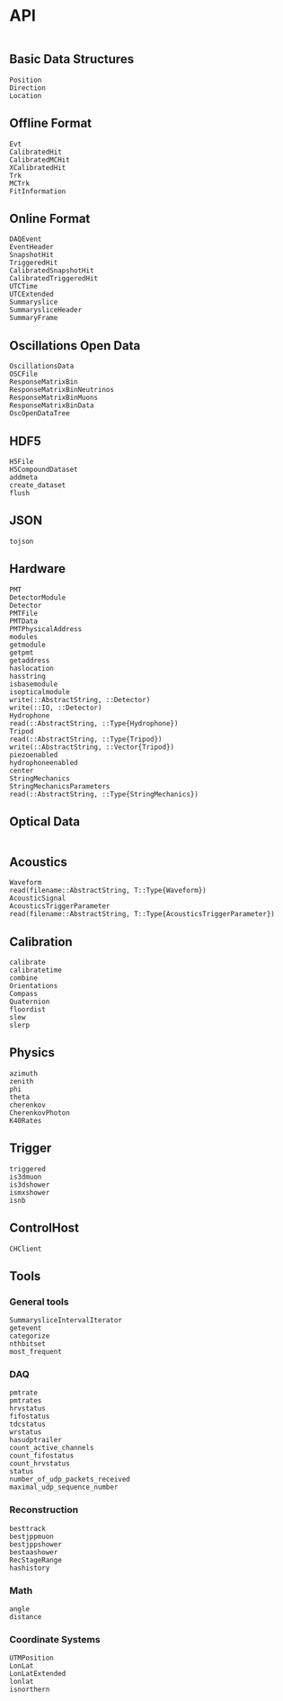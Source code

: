 # API


```@index
```

## Basic Data Structures

```@docs
Position
Direction
Location
```

## Offline Format
```@docs
Evt
CalibratedHit
CalibratedMCHit
XCalibratedHit
Trk
MCTrk
FitInformation
```

## Online Format
```@docs
DAQEvent
EventHeader
SnapshotHit
TriggeredHit
CalibratedSnapshotHit
CalibratedTriggeredHit
UTCTime
UTCExtended
Summaryslice
SummarysliceHeader
SummaryFrame
```

## Oscillations Open Data
```@docs
OscillationsData
OSCFile
ResponseMatrixBin
ResponseMatrixBinNeutrinos
ResponseMatrixBinMuons
ResponseMatrixBinData
OscOpenDataTree
```

## HDF5
```@docs
H5File
H5CompoundDataset
addmeta
create_dataset
flush
```

## JSON
```@docs
tojson
```

## Hardware

```@docs
PMT
DetectorModule
Detector
PMTFile
PMTData
PMTPhysicalAddress
modules
getmodule
getpmt
getaddress
haslocation
hasstring
isbasemodule
isopticalmodule
write(::AbstractString, ::Detector)
write(::IO, ::Detector)
Hydrophone
read(::AbstractString, ::Type{Hydrophone})
Tripod
read(::AbstractString, ::Type{Tripod})
write(::AbstractString, ::Vector{Tripod})
piezoenabled
hydrophoneenabled
center
StringMechanics
StringMechanicsParameters
read(::AbstractString, ::Type{StringMechanics})
```

## Optical Data
```@docs

```

## Acoustics

```@docs
Waveform
read(filename::AbstractString, T::Type{Waveform})
AcousticSignal
AcousticsTriggerParameter
read(filename::AbstractString, T::Type{AcousticsTriggerParameter})
```

## Calibration
```@docs
calibrate
calibratetime
combine
Orientations
Compass
Quaternion
floordist
slew
slerp
```

## Physics
```@docs
azimuth
zenith
phi
theta
cherenkov
CherenkovPhoton
K40Rates
```

## Trigger
```@docs
triggered
is3dmuon
is3dshower
ismxshower
isnb
```

## ControlHost
```@docs
CHClient
```

## Tools

### General tools
```@docs
SummarysliceIntervalIterator
getevent
categorize
nthbitset
most_frequent
```

### DAQ
```@docs
pmtrate
pmtrates
hrvstatus
fifostatus
tdcstatus
wrstatus
hasudptrailer
count_active_channels
count_fifostatus
count_hrvstatus
status
number_of_udp_packets_received
maximal_udp_sequence_number
```

### Reconstruction
```@docs
besttrack
bestjppmuon
bestjppshower
bestaashower
RecStageRange
hashistory
```

### Math
```@docs
angle
distance
```

### Coordinate Systems
```@docs
UTMPosition
LonLat
LonLatExtended
lonlat
isnorthern
```
